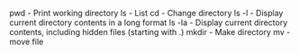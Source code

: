 pwd - Print working directory
ls - List
cd - Change directory
ls -l - Display current directory contents in a long format
ls -la - Display current directory contents, including hidden files (starting with .)
mkdir - Make directory
mv - move file

